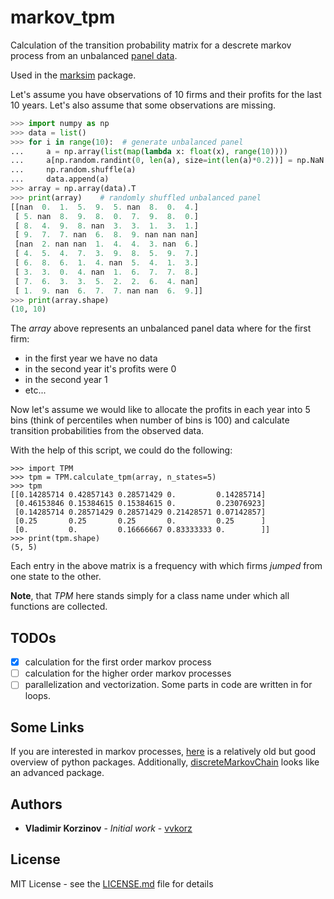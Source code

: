 # markov_tpm 

Calculation of the transition probability matrix for a descrete markov process from an unbalanced [panel data](https://en.wikipedia.org/wiki/Panel_data).

Used in the [marksim](https://github.com/vvkorz/marksim) package.

Let's assume you have observations of 10 firms and their profits for the last 10 years. 
Let's also assume that some observations are missing. 

```python
>>> import numpy as np
>>> data = list()
>>> for i in range(10):  # generate unbalanced panel
...     a = np.array(list(map(lambda x: float(x), range(10))))
...     a[np.random.randint(0, len(a), size=int(len(a)*0.2))] = np.NaN
...     np.random.shuffle(a)
...     data.append(a)
>>> array = np.array(data).T
>>> print(array)    # randomly shuffled unbalanced panel
[[nan  0.  1.  5.  9.  5. nan  8.  0.  4.]
 [ 5. nan  8.  9.  8.  0.  7.  9.  8.  0.]
 [ 8.  4.  9.  8. nan  3.  3.  1.  3.  1.]
 [ 9.  7.  7. nan  6.  8.  9. nan nan nan]
 [nan  2. nan nan  1.  4.  4.  3. nan  6.]
 [ 4.  5.  4.  7.  3.  9.  8.  5.  9.  7.]
 [ 6.  8.  6.  1.  4. nan  5.  4.  1.  3.]
 [ 3.  3.  0.  4. nan  1.  6.  7.  7.  8.]
 [ 7.  6.  3.  3.  5.  2.  2.  6.  4. nan]
 [ 1.  9. nan  6.  7.  7. nan nan  6.  9.]]
>>> print(array.shape)
(10, 10)
```

The *array* above represents an unbalanced panel data where for the first firm:
 * in the first year we have no data
 * in the second year it's profits were 0
 * in the second year 1
 * etc...
 
Now let's assume we would like to allocate the profits in each year into 5 bins (think of percentiles when number of bins is 100)
and calculate transition probabilities from the observed data.

With the help of this script, we could do the following:

```
>>> import TPM
>>> tpm = TPM.calculate_tpm(array, n_states=5)
>>> tpm
[[0.14285714 0.42857143 0.28571429 0.         0.14285714]
 [0.46153846 0.15384615 0.15384615 0.         0.23076923]
 [0.14285714 0.28571429 0.28571429 0.21428571 0.07142857]
 [0.25       0.25       0.25       0.         0.25      ]
 [0.         0.         0.16666667 0.83333333 0.        ]]
>>> print(tpm.shape)
(5, 5)

``` 
Each entry in the above matrix is a frequency with which firms *jumped* from one state to the other.

**Note**, that *TPM* here stands simply for a class name under which all functions are collected.

## TODOs

 - [x] calculation for the first order markov process
 - [ ] calculation for the higher order markov processes
 - [ ] parallelization and vectorization. Some parts in code are written in for loops. 
 
## Some Links

If you are interested in markov processes, [here](https://martin-thoma.com/python-markov-chain-packages/)
is a relatively old but good overview of python packages. Additionally, [discreteMarkovChain](https://pypi.org/project/discreteMarkovChain/)
looks like an advanced package.

## Authors

* **Vladimir Korzinov** - *Initial work* - [vvkorz](https://github.com/vvkorz)

## License

MIT License - see the [LICENSE.md](LICENSE) file for details
